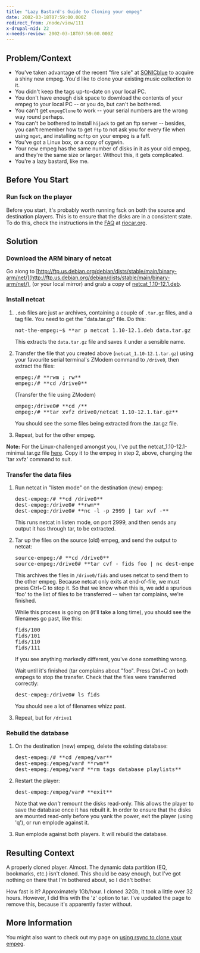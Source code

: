 ```yaml
---
title: "Lazy Bastard's Guide to Cloning your empeg"
date: 2002-03-18T07:59:00.000Z
redirect_from: /node/view/111
x-drupal-nid: 22
x-needs-review: 2002-03-18T07:59:00.000Z
---
```

## Problem/Context

*   You've taken advantage of the recent "fire sale" at [SONICblue](http://www.sonicblue.com/) to acquire a shiny new empeg. You'd like to clone your existing music collection to it.
*   You didn't keep the tags up-to-date on your local PC.
*   You don't have enough disk space to download the contents of your empeg to your local PC -- or you do, but can't be bothered.
*   You can't get `empegClone` to work -- your serial numbers are the wrong way round perhaps.
*   You can't be bothered to install `hijack` to get an ftp server -- besides, you can't remember how to get `ftp` to not ask you for every file when using `mget`, and installing `ncftp` on your empeg is a faff.
*   You've got a Linux box, or a copy of cygwin.
*   Your new empeg has the same number of disks in it as your old empeg, and they're the same size or larger. Without this, it gets complicated.
*   You're a lazy bastard, like me.

## Before You Start

### Run fsck on the player

Before you start, it's probably worth running fsck on both the source and destination players. This is to ensure that the disks are in a consistent state. To do this, check the instructions in the [FAQ](http://www.riocar.org/modules.php?op=modload&name=FAQ&file=index&myfaq=yes&id_cat=8&categories=Known+problems+and+troubleshooting+questions#162) at [riocar.org](http://www.riocar.org/).

## Solution

### Download the ARM binary of netcat

Go along to [http://ftp.us.debian.org/debian/dists/stable/main/binary-arm/net/](http://ftp.us.debian.org/debian/dists/stable/main/binary-arm/net/), (or your local mirror) and grab a copy of [netcat_1.10-12.1.deb](http://ftp.us.debian.org/debian/dists/stable/main/binary-arm/net/netcat_1.10-12.1.deb).

### Install netcat

1.  `.deb` files are just `ar` archives, containing a couple of `.tar.gz` files, and a tag file. You need to get the "data.tar.gz" file. Do this:
    <pre>not-the-empeg:~$ **ar p netcat_1.10-12.1.deb data.tar.gz > netcat_1.10-12.1.tar.gz**</pre>

    This extracts the `data.tar.gz` file and saves it under a sensible name.

2.  Transfer the file that you created above (`netcat_1.10-12.1.tar.gz`) using your favourite serial terminal's ZModem command to `/drive0`, then extract the files:
    <pre>empeg:/# **rwm ; rw**
    empeg:/# **cd /drive0**</pre>

    (Transfer the file using ZModem)
    <pre>empeg:/drive0# **cd /**
    empeg:/# **tar xvfz drive0/netcat_1.10-12.1.tar.gz**</pre>

    You should see the some files being extracted from the .tar.gz file.

3.  Repeat, but for the other empeg.

**Note:** For the Linux-challenged amongst you, I've put the netcat_1.10-12.1-minimal.tar.gz file [here](http://www.differentpla.net/node/view/227). Copy it to the empeg in step 2, above, changing the 'tar xvfz' command to suit.

### Transfer the data files

1.  Run netcat in "listen mode" on the destination (new) empeg:
    <pre>dest-empeg:/# **cd /drive0**
    dest-empeg:/drive0# **rwm**
    dest-empeg:/drive0# **nc -l -p 2999 | tar xvf -**</pre>

    This runs netcat in listen mode, on port 2999, and then sends any output it has through tar, to be extracted.

2.  Tar up the files on the source (old) empeg, and send the output to netcat:
    <pre>source-empeg:/# **cd /drive0**
    source-empeg:/drive0# **tar cvf - fids foo | nc dest-empeg 2999**</pre>

    This archives the files in `/drive0/fids` and uses netcat to send them to the other empeg. Because netcat only exits at end-of-file, we must press Ctrl+C to stop it. So that we know when this is, we add a spurious 'foo' to the list of files to be transferred -- when tar complains, we're finished.

    While this process is going on (it'll take a long time), you should see the filenames go past, like this:

    <pre>fids/100
    fids/101
    fids/110
    fids/111</pre>

    If you see anything markedly different, you've done something wrong.

    Wait until it's finished (tar complains about "foo". Press Ctrl+C on both empegs to stop the transfer. Check that the files were transferred correctly:

    <pre>dest-empeg:/drive0# ls fids</pre>

    You should see a lot of filenames whizz past.
3.  Repeat, but for `/drive1`

### Rebuild the database

1.  On the destination (new) empeg, delete the existing database:
    <pre>dest-empeg:/# **cd /empeg/var**
    dest-empeg:/empeg/var# **rwm**
    dest-empeg:/empeg/var# **rm tags database playlists**</pre>

2.  Restart the player:
    <pre>dest-empeg:/empeg/var# **exit**</pre>

    Note that we _don't_ remount the disks read-only. This allows the player to save the database once it has rebuilt it. In order to ensure that the disks are mounted read-only before you yank the power, exit the player (using 'q'), or run emplode against it.

3.  Run emplode against both players. It will rebuild the database.

## Resulting Context

A properly cloned player. Almost. The dynamic data partition (EQ, bookmarks, etc.) isn't cloned. This should be easy enough, but I've got nothing on there that I'm bothered about, so I didn't bother.

How fast is it? Approximately 1Gb/hour. I cloned 32Gb, it took a little over 32 hours. However, I did this with the 'z' option to tar. I've updated the page to remove this, because it's apparently faster without.

## More Information

You might also want to check out my page on [using rsync to clone your empeg](/content/2002/03/rsync-empegs).
